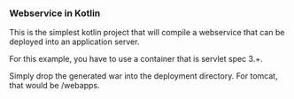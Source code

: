 ### Webservice in Kotlin ###

This is the simplest kotlin project that will compile a webservice that can be
deployed into an application server.

For this example, you have to use a container that is servlet spec 3.+.

Simply drop the generated war into the deployment directory. For tomcat, that
would be /webapps.
